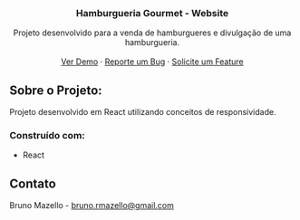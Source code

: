 <div id="top"></div>

<!-- PROJECT LOGO -->
<br />
<div align="center">
<h3 align="center">Hamburgueria Gourmet - Website</h3>

  <p align="center">
    Projeto desenvolvido para a venda de hamburgueres e divulgação de uma hamburgueria.
    <br />
    <br />
    <a href="https://hamburgueria-brunomazello.vercel.app/" target="_blank">Ver Demo</a>
    ·
    <a href="https://github.com/brunomazello/hamburgueria
/issues" target="_blank">Reporte um Bug</a>
    ·
    <a href="https://github.com/brunomazello/hamburgueria
/issues" target="_blank">Solicite um Feature</a>
  </p>
</div>

<!-- ABOUT THE PROJECT -->

## Sobre o Projeto:

Projeto desenvolvido em React utilizando conceitos de responsividade.

### Construído com:

- React

<!-- CONTACT -->

## Contato

Bruno Mazello - bruno.rmazello@gmail.com
